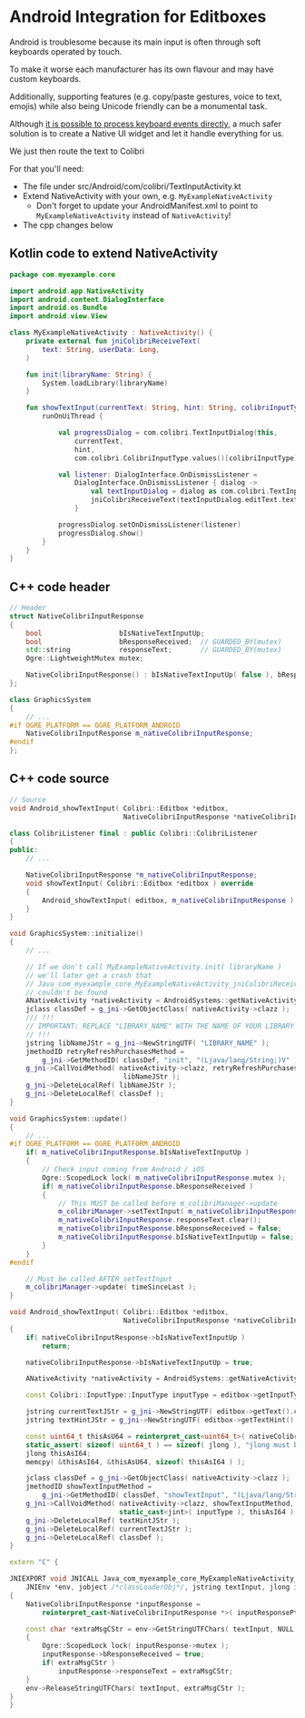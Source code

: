 # Android Integration for Editboxes

Android is troublesome because its main input is often through soft keyboards
operated by touch.

To make it worse each manufacturer has its own flavour and may have custom keyboards.

Additionally, supporting features (e.g. copy/paste gestures, voice to text, emojis) while
also being Unicode friendly can be a monumental task.

Although [it is possible to process keyboard events directly](https://stackoverflow.com/questions/21124051/receive-complete-android-unicode-input-in-c-c), a much safer solution is to create a Native UI widget and let it handle everything for us.

We just then route the text to Colibri

For that you'll need:

 - The file under src/Android/com/colibri/TextInputActivity.kt
 - Extend NativeActivity with your own, e.g. `MyExampleNativeActivity`
    - Don't forget to update your AndroidManifest.xml to point to `MyExampleNativeActivity` instead of `NativeActivity`!
 - The cpp changes below

## Kotlin code to extend NativeActivity

```kotlin
package com.myexample.core

import android.app.NativeActivity
import android.content.DialogInterface
import android.os.Bundle
import android.view.View

class MyExampleNativeActivity : NativeActivity() {
    private external fun jniColibriReceiveText(
        text: String, userData: Long,
    )

    fun init(libraryName: String) {
        System.loadLibrary(libraryName)
    }

    fun showTextInput(currentText: String, hint: String, colibriInputType: Int, userData: Long) {
        runOnUiThread {

            val progressDialog = com.colibri.TextInputDialog(this,
                currentText,
                hint,
                com.colibri.ColibriInputType.values()[colibriInputType])

            val listener: DialogInterface.OnDismissListener =
                DialogInterface.OnDismissListener { dialog ->
                    val textInputDialog = dialog as com.colibri.TextInputDialog
                    jniColibriReceiveText(textInputDialog.editText.text.toString(), userData)
                }

            progressDialog.setOnDismissListener(listener)
            progressDialog.show()
        }
    }
}
```

## C++ code header

```cpp
// Header
struct NativeColibriInputResponse
{
	bool                   bIsNativeTextInputUp;
	bool                   bResponseReceived;  // GUARDED_BY(mutex)
	std::string            responseText;       // GUARDED_BY(mutex)
	Ogre::LightweightMutex mutex;

	NativeColibriInputResponse() : bIsNativeTextInputUp( false ), bResponseReceived( false ) {}
};

class GraphicsSystem
{
	// ...
#if OGRE_PLATFORM == OGRE_PLATFORM_ANDROID
	NativeColibriInputResponse m_nativeColibriInputResponse;
#endif
};
```

## C++ code source

```cpp
// Source
void Android_showTextInput( Colibri::Editbox *editbox,
							NativeColibriInputResponse *nativeColibriInputResponse );

class ColibriListener final : public Colibri::ColibriListener
{
public:
	// ...

	NativeColibriInputResponse *m_nativeColibriInputResponse;
	void showTextInput( Colibri::Editbox *editbox ) override
	{
		Android_showTextInput( editbox, m_nativeColibriInputResponse );
	}
}

void GraphicsSystem::initialize()
{
	// ...

	// If we don't call MyExampleNativeActivity.init( libraryName )
	// we'll later get a crash that
	// Java_com_myexample_core_MyExampleNativeActivity_jniColibriReceiveText
	// couldn't be found
	ANativeActivity *nativeActivity = AndroidSystems::getNativeActivity();
	jclass classDef = g_jni->GetObjectClass( nativeActivity->clazz );
	/// !!!
	// IMPORTANT: REPLACE "LIBRARY_NAME" WITH THE NAME OF YOUR LIBRARY CREATED BY CMAKE
	// !!!
	jstring libNameJStr = g_jni->NewStringUTF( "LIBRARY_NAME" );
	jmethodID retryRefreshPurchasesMethod =
		g_jni->GetMethodID( classDef, "init", "(Ljava/lang/String;)V" );
	g_jni->CallVoidMethod( nativeActivity->clazz, retryRefreshPurchasesMethod,
							libNameJStr );
	g_jni->DeleteLocalRef( libNameJStr );
	g_jni->DeleteLocalRef( classDef );
}

void GraphicsSystem::update()
{
	// ...
#if OGRE_PLATFORM == OGRE_PLATFORM_ANDROID
	if( m_nativeColibriInputResponse.bIsNativeTextInputUp )
	{
		// Check input coming from Android / iOS
		Ogre::ScopedLock lock( m_nativeColibriInputResponse.mutex );
		if( m_nativeColibriInputResponse.bResponseReceived )
		{
			// This MUST be called before m_colibriManager->update
			m_colibriManager->setTextInput( m_nativeColibriInputResponse.responseText.c_str(), true );
			m_nativeColibriInputResponse.responseText.clear();
			m_nativeColibriInputResponse.bResponseReceived = false;
			m_nativeColibriInputResponse.bIsNativeTextInputUp = false;
		}
	}
#endif

	// Must be called AFTER setTextInput
	m_colibriManager->update( timeSinceLast );
}

void Android_showTextInput( Colibri::Editbox *editbox,
							NativeColibriInputResponse *nativeColibriInputResponse )
{
	if( nativeColibriInputResponse->bIsNativeTextInputUp )
		return;

	nativeColibriInputResponse->bIsNativeTextInputUp = true;

	ANativeActivity *nativeActivity = AndroidSystems::getNativeActivity();

	const Colibri::InputType::InputType inputType = editbox->getInputType();

	jstring currentTextJStr = g_jni->NewStringUTF( editbox->getText().c_str() );
	jstring textHintJStr = g_jni->NewStringUTF( editbox->getTextHint().c_str() );

	const uint64_t thisAsU64 = reinterpret_cast<uint64_t>( nativeColibriInputResponse );
	static_assert( sizeof( uint64_t ) == sizeof( jlong ), "jlong must be at least 64 bits" );
	jlong thisAsI64;
	memcpy( &thisAsI64, &thisAsU64, sizeof( thisAsI64 ) );

	jclass classDef = g_jni->GetObjectClass( nativeActivity->clazz );
	jmethodID showTextInputMethod =
		g_jni->GetMethodID( classDef, "showTextInput", "(Ljava/lang/String;Ljava/lang/String;IJ)V" );
	g_jni->CallVoidMethod( nativeActivity->clazz, showTextInputMethod, currentTextJStr, textHintJStr,
						   static_cast<jint>( inputType ), thisAsI64 );
	g_jni->DeleteLocalRef( textHintJStr );
	g_jni->DeleteLocalRef( currentTextJStr );
	g_jni->DeleteLocalRef( classDef );
}

extern "C" {

JNIEXPORT void JNICALL Java_com_myexample_core_MyExampleNativeActivity_jniColibriReceiveText(
	JNIEnv *env, jobject /*classLoaderObj*/, jstring textInput, jlong inputResponsePtr )
{
	NativeColibriInputResponse *inputResponse =
		reinterpret_cast<NativeColibriInputResponse *>( inputResponsePtr );

	const char *extraMsgCStr = env->GetStringUTFChars( textInput, NULL );
	{
		Ogre::ScopedLock lock( inputResponse->mutex );
		inputResponse->bResponseReceived = true;
		if( extraMsgCStr )
			inputResponse->responseText = extraMsgCStr;
	}
	env->ReleaseStringUTFChars( textInput, extraMsgCStr );
}
}
```